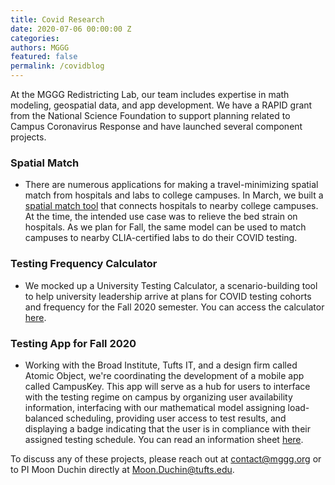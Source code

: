 ```yaml
---
title: Covid Research
date: 2020-07-06 00:00:00 Z
categories:
authors: MGGG
featured: false
permalink: /covidblog
---
```


At the MGGG Redistricting Lab, our team includes expertise in math modeling, geospatial data, and app development.
We have a RAPID grant from the National Science Foundation to support planning related to Campus Coronavirus Response and have launched several component projects.

### Spatial Match
* There are numerous applications for making a travel-minimizing spatial match from hospitals and labs to college campuses. In March, we built
a [spatial match tool](https://mggg.org/covid-flows/) that connects hospitals to nearby college campuses. At the time, the intended use case was to relieve the bed strain on hospitals. As we plan for Fall, the same model can be used to match campuses to nearby CLIA-certified labs to do their COVID testing.

### Testing Frequency Calculator
* We mocked up a University Testing Calculator, a scenario-building tool to help university leadership arrive at plans for COVID testing cohorts and frequency for the Fall 2020 semester. You can access the calculator [here](https://mggg.github.io/uni-calculator/).

### Testing App for Fall 2020
* Working with the Broad Institute, Tufts IT, and a design firm called Atomic Object, we're coordinating the development of a mobile app called CampusKey.
This app will serve as a hub for users to interface with the testing regime on campus by organizing user availability information, interfacing with our mathematical model assigning load-balanced scheduling, providing user access to test results, and displaying a badge indicating that the user is in compliance with their assigned testing schedule. You can read an information sheet [here](todo_link_info_sheet_when_it's_ready).

To discuss any of these projects, please reach out at [contact@mggg.org](mailto:contact@mggg.org) or to PI Moon Duchin directly at [Moon.Duchin@tufts.edu](mailto:Moon.Duchin@tufts.edu).
